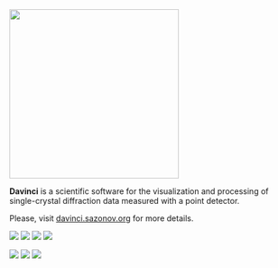 <img src="http://davinci.sazonov.org/images/davinci-logo.svg" width="300">

**Davinci** is a scientific software for the visualization and processing of single-crystal diffraction data measured with a point detector.

Please, visit [davinci.sazonov.org](http://davinci.sazonov.org) for more details.

<!---https://github.com/dwyl/repo-badges--->

[![][16]][11] [![][17]][12] [![][18]][22] [![][28]][22]

[![][31]][30] [![][45]][41] [![][52]][50]

<!---Appveyor CI Build Status--->
[10]: https://ci.appveyor.com/project/AndrewSazonov/davinci
[11]: https://ci.appveyor.com/project/AndrewSazonov/davinci?branch=windows_mingw
[12]: https://ci.appveyor.com/project/AndrewSazonov/davinci?branch=windows_msvc
[13]: https://ci.appveyor.com/project/AndrewSazonov/davinci?branch=linux_gcc
[15]: https://ci.appveyor.com/api/projects/status/605mg4m6l3qfoe6f/branch/master?svg=true
[16]: https://img.shields.io/appveyor/ci/AndrewSazonov/Davinci/windows_mingw.svg?label=Windows%20MinGW
[17]: https://img.shields.io/appveyor/ci/AndrewSazonov/Davinci/windows_msvc.svg?label=Windows%20MSVC
[18]: https://img.shields.io/appveyor/ci/AndrewSazonov/Davinci/linux_gcc.svg?label=Linux%20GCC

<!---Travis CI Build Status--->
[20]: https://travis-ci.org/AndrewSazonov/Davinci
[21]: https://travis-ci.org/AndrewSazonov/Davinci/branches
[22]: https://travis-ci.org/AndrewSazonov/Davinci/branches
[25]: https://travis-ci.org/AndrewSazonov/Davinci.svg?branch=master
[26]: https://img.shields.io/travis/AndrewSazonov/Davinci.svg?label=Linux%20%26%20macOS
[27]: https://img.shields.io/travis/AndrewSazonov/Davinci/linux_gcc.svg?label=Linux%20GCC
[28]: https://img.shields.io/travis/AndrewSazonov/Davinci/macos_clang.svg?label=macOS%20Clang

<!---GitHub Latest Release--->
[30]: https://github.com/AndrewSazonov/Davinci/releases/latest
[31]: https://img.shields.io/github/release/AndrewSazonov/Davinci.svg?label=Release
[32]: https://img.shields.io/badge/Release-v1.0.0-blue.svg

<!---User Manual--->
[40]: https://andrewsazonov.gitbooks.io/davinci/content/
[41]: http://davinci.sazonov.org/umanual.html
[45]: https://img.shields.io/badge/User_Manual-30.05.2018-blue.svg
[46]: Resources/Shields/User_Manual.svg

<!---License--->
[50]: https://github.com/AndrewSazonov/Davinci/blob/master/LICENSE
[51]: https://img.shields.io/github/license/AndrewSazonov/Davinci.svg?label=License
[52]: https://img.shields.io/badge/License-GNU_GPL_v3.0-blue.svg

<!---Coverity--->
[60]: https://scan.coverity.com/projects/andrewsazonov-davinci
[61]: https://scan.coverity.com/projects/9665/badge.svg


<!---
!
https://www.gitbook.com/book/0xax/linux-insides/details
!
http://showdownjs.com/
https://github.com/saucelabs-ansible/pip/edit/master/README.md
https://github.com/standard/standard

https://guides.github.com/features/mastering-markdown/
https://github.com/TimothyYe/skm/edit/master/README.md
https://github.com/buildkite/dynamic-build-badges
https://github.com/kevinoid/travis-status
https://github.com/TimothyYe/skm/edit/master/README.md
https://github.com/didi/cube-ui
https://github.com/laravel/laravel
https://github.com/apache/storm
https://github.com/JedWatson/sydjs-site
https://github.com/spring-io/sagan

Build all branches in travis or set up a cron (available in travis) to build the master branch daily.

--->
